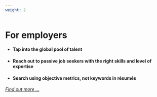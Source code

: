 ```yaml
---
weight: 2
---
```


# For employers

* #### Tap into the global pool of talent
* #### Reach out to passive job seekers with the right skills and level of expertise
* #### Search using objective metrics, not keywords in résumés
  
[*Find out more ...*](./employers/)
